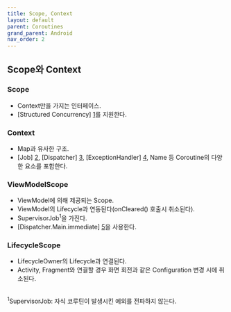 ```yaml
---
title: Scope, Context
layout: default
parent: Coroutines
grand_parent: Android
nav_order: 2
---
```


## Scope와 Context
### Scope
- Context만을 가지는 인터페이스.<br/>
- [Structured Concurrency] [1]를 지원한다.<br/>

### Context
- Map과 유사한 구조.<br/>
- [Job] [2], [Dispatcher] [3], [ExceptionHandler] [4], Name 등 Coroutine의 다양한 요소를 포함한다.<br/>

### ViewModelScope
- ViewModel에 의해 제공되는 Scope.<br/>
- ViewModel의 Lifecycle과 연동된다(onCleared() 호출시 취소된다).<br/>
- SupervisorJob<sup>1</sup>을 가진다.<br/>
- [Dispatcher.Main.immediate] [5]을 사용한다.<br/>

### LifecycleScope
- LifecycleOwner의 Lifecycle과 연결된다.<br/>
- Activity, Fragment와 연결할 경우 화면 회전과 같은 Configuration 변경 시에 취소된다.<br/><br/>

<sup>1</sup>SupervisorJob: 자식 코루틴이 발생시킨 예외를 전파하지 않는다.<br/>

[1]: structured%20concurrency.html
[2]: job%20and%20lifecycle.html
[3]: dispatcher.html
[4]: exception%20handling.html
[5]: https://jisungbin.medium.com/dispatchers-main-immediate-의-대한-이해-9f073be21e5a